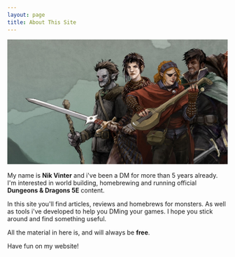 ```yaml
---
layout: page
title: About This Site
---
```


![Header](/images/header_about.jpg)

My name is **Nik Vinter** and i've been a DM for more than 5 years already. I'm interested in world building, homebrewing and running official **Dungeons & Dragons 5E** content.

In this site you'll find articles, reviews and homebrews for monsters. As well as tools i've developed to help you DMing your games. I hope you stick around and find something useful.

All the material in here is, and will always be **free**. 

Have fun on my website!
